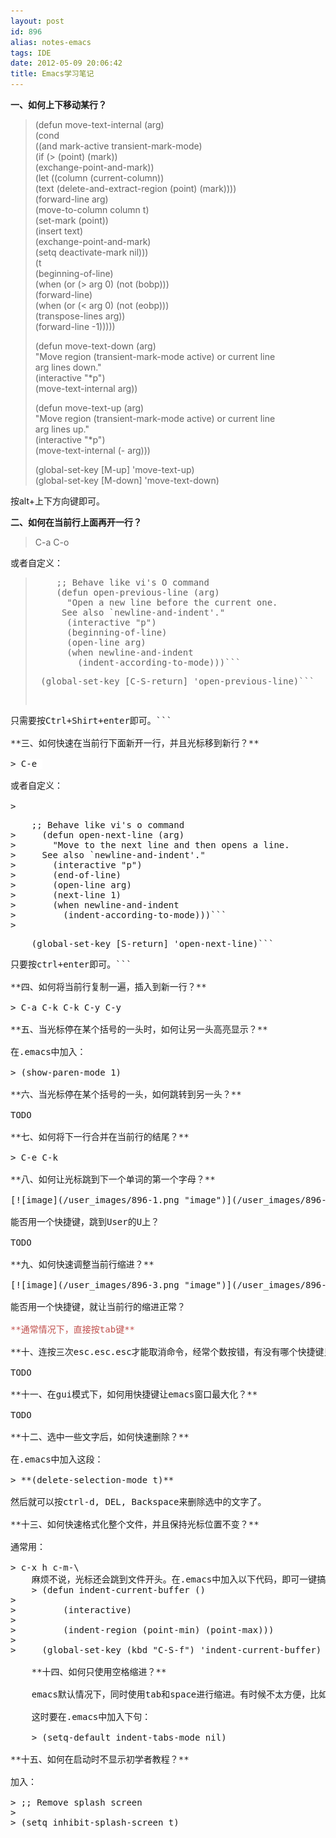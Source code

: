 ```yaml
---
layout: post
id: 896
alias: notes-emacs
tags: IDE
date: 2012-05-09 20:06:42
title: Emacs学习笔记
---
```


**一、如何上下移动某行？**

> (defun move-text-internal (arg)      
>    (cond       
>     ((and mark-active transient-mark-mode)       
>      (if (> (point) (mark))       
>             (exchange-point-and-mark))       
>      (let ((column (current-column))       
>               (text (delete-and-extract-region (point) (mark))))       
>        (forward-line arg)       
>        (move-to-column column t)       
>        (set-mark (point))       
>        (insert text)       
>        (exchange-point-and-mark)       
>        (setq deactivate-mark nil)))       
>     (t       
>      (beginning-of-line)       
>      (when (or (> arg 0) (not (bobp)))       
>        (forward-line)       
>        (when (or (< arg 0) (not (eobp)))       
>             (transpose-lines arg))       
>        (forward-line -1)))))
> 
> (defun move-text-down (arg)      
>    "Move region (transient-mark-mode active) or current line       
>   arg lines down."       
>    (interactive "*p")       
>    (move-text-internal arg))
> 
> (defun move-text-up (arg)      
>    "Move region (transient-mark-mode active) or current line       
>   arg lines up."       
>    (interactive "*p")       
>    (move-text-internal (- arg)))
> 
> (global-set-key [M-up] 'move-text-up)      
> (global-set-key [M-down] 'move-text-down)

按alt+上下方向键即可。

**二、如何在当前行上面再开一行？**

> C-a C-o

或者自定义：

> <pre>    ;; Behave like vi's O command
>     (defun open-previous-line (arg)
>       "Open a new line before the current one. 
>      See also `newline-and-indent'."
>       (interactive "p")
>       (beginning-of-line)
>       (open-line arg)
>       (when newline-and-indent
>         (indent-according-to-mode)))```
> <pre> (global-set-key [C-S-return] 'open-previous-line)```
<pre>只需要按Ctrl+Shirt+enter即可。```

**三、如何快速在当前行下面新开一行，并且光标移到新行？**

> <font style="background-color: #ffffff">C-e <ret></font>

或者自定义：

> <pre>    ;; Behave like vi's o command
>     (defun open-next-line (arg)
>       "Move to the next line and then opens a line.
>     See also `newline-and-indent'."
>       (interactive "p")
>       (end-of-line)
>       (open-line arg)
>       (next-line 1)
>       (when newline-and-indent
>         (indent-according-to-mode)))```
> <pre>    (global-set-key [S-return] 'open-next-line)```
<pre>只要按ctrl+enter即可。```

**四、如何将当前行复制一遍，插入到新一行？**

> C-a C-k C-k C-y C-y

**五、当光标停在某个括号的一头时，如何让另一头高亮显示？**

在.emacs中加入：

> (show-paren-mode 1)

**六、当光标停在某个括号的一头，如何跳转到另一头？**

TODO

**七、如何将下一行合并在当前行的结尾？**

> C-e C-k

**八、如何让光标跳到下一个单词的第一个字母？**

[![image](/user_images/896-1.png "image")](/user_images/896-1.png)

能否用一个快捷键，跳到User的U上？

TODO

**九、如何快速调整当前行缩进？**

[![image](/user_images/896-3.png "image")](/user_images/896-3.png)

能否用一个快捷键，就让当前行的缩进正常？

<font color="#c0504d">**通常情况下，直接按tab键**</font>

**十、连按三次esc.esc.esc才能取消命令，经常个数按错，有没有哪个快捷键只用按一次？**

TODO

**十一、在gui模式下，如何用快捷键让emacs窗口最大化？**

TODO

**十二、选中一些文字后，如何快速删除？**

在.emacs中加入这段：

> **(delete-selection-mode t)**

然后就可以按ctrl-d, DEL, Backspace来删除选中的文字了。

**十三、如何快速格式化整个文件，并且保持光标位置不变？**

通常用：

> c-x h c-m-\
    麻烦不说，光标还会跳到文件开头。在.emacs中加入以下代码，即可一键搞定：
    > (defun indent-current-buffer ()
> 
>         (interactive) 
> 
>         (indent-region (point-min) (point-max)))
> 
>     (global-set-key (kbd "C-S-f") 'indent-current-buffer)

    **十四、如何只使用空格缩进？**

    emacs默认情况下，同时使用tab和space进行缩进。有时候不太方便，比如把代码贴到stackoverflow上调整缩进。

    这时要在.emacs中加入下句：

    > (setq-default indent-tabs-mode nil)

**十五、如何在启动时不显示初学者教程？**

加入：

> ;; Remove splash screen
> 
> (setq inhibit-splash-screen t)
